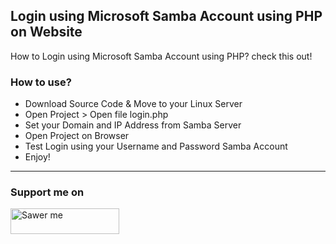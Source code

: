 ## Login using Microsoft Samba Account using PHP on Website

How to Login using Microsoft Samba Account using PHP? check this out!

### How to use?            

- Download Source Code & Move to your Linux Server
- Open Project > Open file login.php 
- Set your Domain and IP Address from Samba Server
- Open Project on Browser
- Test Login using your Username and Password Samba Account
- Enjoy!

---

### Support me on
<a href="https://saweria.co/arifsiddikm" target="_blank"><img src="https://user-images.githubusercontent.com/26188697/180601310-e82c63e4-412b-4c36-b7b5-7ba713c80380.png" alt="Sawer me" height="41" width="174"></a>
